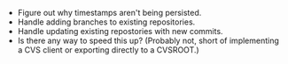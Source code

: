 - Figure out why timestamps aren't being persisted.
- Handle adding branches to existing repositories.
- Handle updating existing repostories with new commits.
- Is there any way to speed this up? (Probably not, short of implementing a CVS client or exporting directly to a CVSROOT.)
